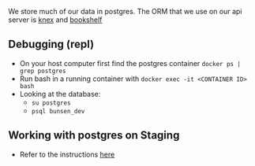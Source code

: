 We store much of our data in postgres. The ORM that we use on our api server is [knex](http://knexjs.org/) and [bookshelf](http://bookshelfjs.org/)

## Debugging (repl)
  * On your host computer first find the postgres container `docker ps | grep postgres`
  * Run bash in a running container with `docker exec -it <CONTAINER ID> bash`
  * Looking at the database:
    * `su postgres`
    * `psql bunsen_dev`

## Working with postgres on Staging
* Refer to the instructions [here](interacting_with_staging.md)
